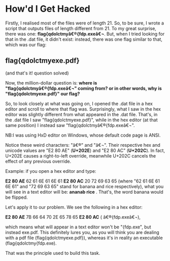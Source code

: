 # How'd I Get Hacked

Firstly, I realised most of the files were of length 21. So, to be sure, I wrote a script that outputs files of length different from 21. To my great surprise, there was one: **flag{qdolctmyâ€®{fdp.exeâ€¬**. But, when I tried looking for that in the .dat file, it didn't exist: instead, there was one flag similar to that, which was our flag:
## flag{qdolctmy‮{fdp.exe‬
(and that's it! question solved)

Now, the million-dollar question is: **where is "flag{qdolctmyâ€®{fdp.exeâ€¬" coming from? or in other words, why is "flag{qdolctmyexe.pdf}" our flag?**

So, to look closely at what was going on, I opened the .dat file in a hex editor and scroll to where that flag was. Surprisingly, what I saw in the hex editor was slightly different from what appeared in the .dat file. That's, in the .dat file I saw "flag{qdolctmy‮{fdp.exe‬", while in the hex editor (at that same position) I instead saw "flag{qdolctmyâ€®{fdp.exeâ€¬". 

NB:I was using HxD editor on Windows, whose default code page is ANSI.

Notice these weird characters: "â€®" and "â€¬". Their respective hex and unicode values are "E2 80 AE" (**U+202E**) and "E2 80 AC" (**U+202C**). In fact, U+202E  causes a right-to-left override, meanwhile U+202C cancels the effect of any previous override.

Example: if you open a hex editor and type:

**E2 80 AE** 62 61 6E 61 6E 61 **E2 80 AC** 20 72 69 63 65 (where "62 61 6E 61 6E 61" and "72 69 63 65" stand for banana and rice respectively), what you will see in a text editor will be: **ananab rice** . That's, the word banana would be flipped. 

Let's apply it to our problem. We see the following in a hex editor:

**E2 80 AE** 7B 66 64 70 2E 65 78 65 **E2 80 AC** ( â€®{fdp.exeâ€¬),

which means what will appear in a text editor won't be "{fdp.exe", but instead exe.pdf. This definitely lures you, as you will think you are dealing with a pdf file (flag{qdolctmyexe.pdf}), whereas it's in reality an executable (flag{qdolctmy{fdp.exe).

That was the principle used to build this task. 
